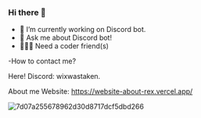 ### Hi there 👋

- 🔭 I’m currently working on Discord bot.
- 🚀 Ask me about Discord bot!
- 🙋🏼‍♂️ Need a coder friend(s)

-How to contact me? 

Here!
Discord: wixwastaken.

About me Website: https://website-about-rex.vercel.app/

![7d07a255678962d30d8717dcf5dbd266](https://github.com/RextyIsAlive/RexTyIsAlive/assets/105592273/8a6d2ec4-ac03-41d5-9a5b-05d9ca2fd9e5)
